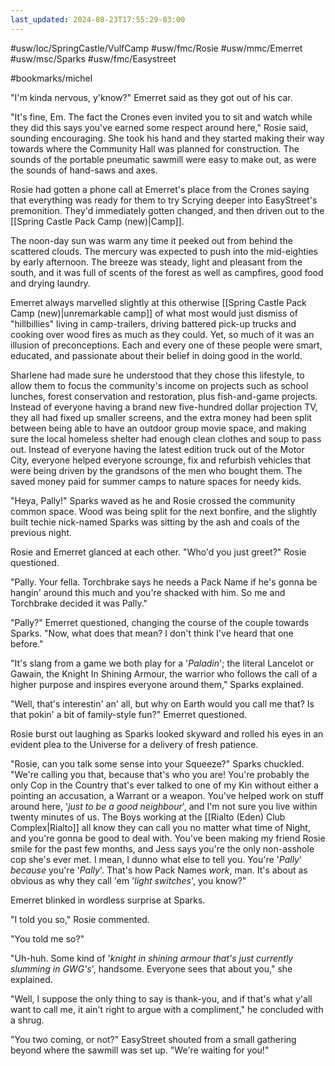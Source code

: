 ```yaml
---
last_updated: 2024-08-23T17:55:29-03:00
---
```


#usw/loc/SpringCastle/VulfCamp #usw/fmc/Rosie #usw/mmc/Emerret #usw/msc/Sparks #usw/fmc/Easystreet

#bookmarks/michel

"I'm kinda nervous, y'know?" Emerret said as they got out of his car.

"It's fine, Em. The fact the Crones even invited you to sit and watch while they did this says you've earned some respect around here," Rosie said, sounding encouraging. She took his hand and they started making their way towards where the Community Hall was planned for construction. The sounds of the portable pneumatic sawmill were easy to make out, as were the sounds of hand-saws and axes.

Rosie had gotten a phone call at Emerret's place from the Crones saying that everything was ready for them to try Scrying deeper into EasyStreet's premonition. They'd immediately gotten changed, and then driven out to the [[Spring Castle Pack Camp (new)|Camp]].

The noon-day sun was warm any time it peeked out from behind the scattered clouds. The mercury was expected to push into the mid-eighties by early afternoon. The breeze was steady, light and pleasant from the south, and it was full of scents of the forest as well as campfires, good food and drying laundry.

Emerret always marvelled slightly at this otherwise [[Spring Castle Pack Camp (new)|unremarkable camp]] of what most would just dismiss of "hillbillies" living in camp-trailers, driving battered pick-up trucks and cooking over wood fires as much as they could. Yet, so much of it was an illusion of preconceptions. Each and every one of these people were smart, educated, and passionate about their belief in doing good in the world.

Sharlene had made sure he understood that they chose this lifestyle, to allow them to focus the community's income on projects such as school lunches, forest conservation and restoration, plus fish-and-game projects. Instead of everyone having a brand new five-hundred dollar projection TV, they all had fixed up smaller screens, and the extra money had been split between being able to have an outdoor group movie space, and making sure the local homeless shelter had enough clean clothes and soup to pass out. Instead of everyone having the latest edition truck out of the Motor City, everyone helped everyone scrounge, fix and refurbish vehicles that were being driven by the grandsons of the men who bought them. The saved money paid for summer camps to nature spaces for needy kids.

"Heya, Pally!" Sparks waved as he and Rosie crossed the community common space. Wood was being split for the next bonfire, and the slightly built techie nick-named Sparks was sitting by the ash and coals of the previous night.

Rosie and Emerret glanced at each other. "Who'd you just greet?" Rosie questioned.

"Pally. Your fella. Torchbrake says he needs a Pack Name if he's gonna be hangin' around this much and you're shacked with him. So me and Torchbrake decided it was Pally."

"Pally?" Emerret questioned, changing the course of the couple towards Sparks. "Now, what does that mean? I don't think I've heard that one before."

"It's slang from a game we both play for a '_Paladin_'; the literal Lancelot or Gawain, the Knight In Shining Armour, the warrior who follows the call of a higher purpose and inspires everyone around them," Sparks explained.

"Well, that's interestin' an' all, but why on Earth would you call me that? Is that pokin' a bit of family-style fun?" Emerret questioned.

Rosie burst out laughing as Sparks looked skyward and rolled his eyes in an evident plea to the Universe for a delivery of fresh patience.

"Rosie, can you talk some sense into your Squeeze?" Sparks chuckled. "We're calling you that, because that's who you are! You're probably the only Cop in the Country that's ever talked to one of my Kin without either a pointing an accusation, a Warrant or a weapon. You've helped work on stuff around here, '_just to be a good neighbour_', and I'm not sure you live within twenty minutes of us. The Boys working at the [[Rialto (Eden) Club Complex|Rialto]] all know they can call you no matter what time of Night, and you're gonna be good to deal with. You've been making my friend Rosie smile for the past few months, and Jess says you're the only non-asshole cop she's ever met. I mean, I dunno what else to tell you. You're '_Pally_' _because_ you're '_Pally_'. That's how Pack Names _work_, man. It's about as obvious as why they call 'em '_light switches_', you know?"

Emerret blinked in wordless surprise at Sparks.

"I told you so," Rosie commented.

"You told me so?"

"Uh-huh. Some kind of '_knight in shining armour that's just currently slumming in GWG's_', handsome. Everyone sees that about you," she explained.

"Well, I suppose the only thing to say is thank-you, and if that's what y'all want to call me, it ain't right to argue with a compliment," he concluded with a shrug.

"You two coming, or not?" EasyStreet shouted from a small gathering beyond where the sawmill was set up. "We're waiting for you!"
